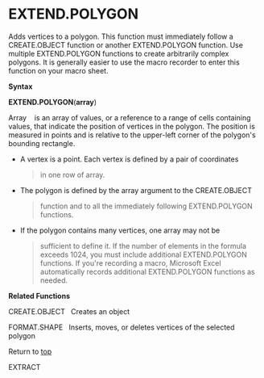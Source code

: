 EXTEND.POLYGON
==============

Adds vertices to a polygon. This function must immediately follow a
CREATE.OBJECT function or another EXTEND.POLYGON function. Use multiple
EXTEND.POLYGON functions to create arbitrarily complex polygons. It is
generally easier to use the macro recorder to enter this function on
your macro sheet.

**Syntax**

**EXTEND.POLYGON**(**array**)

Array    is an array of values, or a reference to a range of cells
containing values, that indicate the position of vertices in the
polygon. The position is measured in points and is relative to the
upper-left corner of the polygon\'s bounding rectangle.

-   A vertex is a point. Each vertex is defined by a pair of coordinates
    > in one row of array.

-   The polygon is defined by the array argument to the CREATE.OBJECT
    > function and to all the immediately following EXTEND.POLYGON
    > functions.

-   If the polygon contains many vertices, one array may not be
    > sufficient to define it. If the number of elements in the formula
    > exceeds 1024, you must include additional EXTEND.POLYGON
    > functions. If you\'re recording a macro, Microsoft Excel
    > automatically records additional EXTEND.POLYGON functions as
    > needed.

**Related Functions**

CREATE.OBJECT   Creates an object

FORMAT.SHAPE   Inserts, moves, or deletes vertices of the selected
polygon

Return to [top](#E)

EXTRACT
